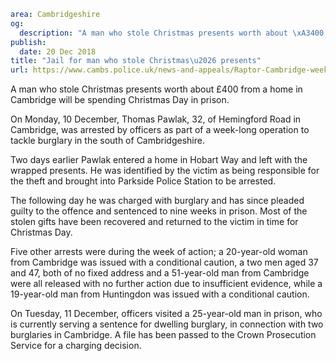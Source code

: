```yaml
area: Cambridgeshire
og:
  description: "A man who stole Christmas presents worth about \xA3400 from a home in Cambridge will be spending Christmas Day in prison."
publish:
  date: 20 Dec 2018
title: "Jail for man who stole Christmas\u2026 presents"
url: https://www.cambs.police.uk/news-and-appeals/Raptor-Cambridge-weekofaction
```

A man who stole Christmas presents worth about £400 from a home in Cambridge will be spending Christmas Day in prison.

On Monday, 10 December, Thomas Pawlak, 32, of Hemingford Road in Cambridge, was arrested by officers as part of a week-long operation to tackle burglary in the south of Cambridgeshire.

Two days earlier Pawlak entered a home in Hobart Way and left with the wrapped presents. He was identified by the victim as being responsible for the theft and brought into Parkside Police Station to be arrested.

The following day he was charged with burglary and has since pleaded guilty to the offence and sentenced to nine weeks in prison. Most of the stolen gifts have been recovered and returned to the victim in time for Christmas Day.

Five other arrests were during the week of action; a 20-year-old woman from Cambridge was issued with a conditional caution, a two men aged 37 and 47, both of no fixed address and a 51-year-old man from Cambridge were all released with no further action due to insufficient evidence, while a 19-year-old man from Huntingdon was issued with a conditional caution.

On Tuesday, 11 December, officers visited a 25-year-old man in prison, who is currently serving a sentence for dwelling burglary, in connection with two burglaries in Cambridge. A file has been passed to the Crown Prosecution Service for a charging decision.
